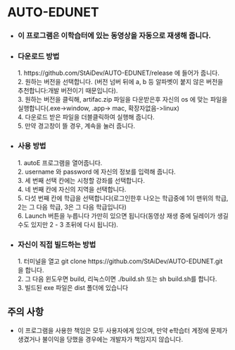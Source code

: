 # AUTO-EDUNET

* <h3>이 프로그램은 이학습터에 있는 동영상을 자동으로 재생해 줍니다.</h3>
* <h3>다운로드 방법</h3>
  1. https://github.com/StAiDev/AUTO-EDUNET/release 에 들어가 줍니다. <br>
  2. 원하는 버전을 선택합니다. (버전 넘버 뒤에 a, b 등 알파벳이 붙지 않은 버전을 추천합니다:개발 버전이기 때문입니다).<br>
  3. 원하는 버전을 클릭해, artifac.zip 파일을 다운받은후 자신의 os 에 맞는 파일을 실행합니다(.exe->window, .app-> mac, 확장자없음->linux)<br>
  4. 다운로드 받은 파일을 더블클릭하여 실행해 줍니다.<br>
  5. 만약 경고창이 뜰 경우, 계속을 눌러 줍니다.
* <h3>사용 방법</h3>
  1. autoE 프로그램을 열어줍니다.<br>
  2. username 와 password 에 자신의 정보를 입력해 줍니다.<br>
  3. 세 번째 선택 칸에는 시청할 강좌를 선택합니다.<br>
  4. 네 번째 칸에 자신의 지역을 선택합니다.<br>
  5. 다섯 번째 칸에 학급을 선택합니다(로그인한후 나오는 학급중에 1이 맨위의 학급, 2는 그 다음 학급, 3은 그 다음 학급입니다)<br>
  6. Launch 버튼을 누릅니다 가만히 있으면 됩니다(동영상 재생 중에 딜레이가 생길수도 있지만 2 - 3 초뒤에 다시 됩니다).
* <h3> 자신이 직접 빌드하는 방법</h3>
  1. 터미널을 열고 git clone https://github.com/StAiDev/AUTO-EDUNET.git 을 합니다.<br>
  2. 그 다음 윈도우면 build, 리눅스이면 ./build.sh 또는 sh build.sh를 합니다.<br>
  3. 빌드된 exe 파일은 dist 폴더에 있습니다
## 주의 사항
  * 이 프로그램을 사용한 책임은 모두 사용자에게 있으며, 만약 e학습터 계정에 문제가 생겼거나 불이익을 당했을 경우에는 개발자가 책임지지 않습니다.
